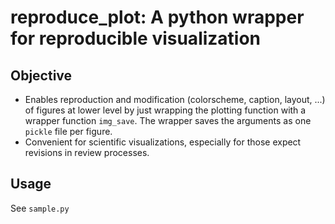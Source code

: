# reproduce_plot: A python wrapper for reproducible visualization

## Objective
* Enables reproduction and modification (colorscheme, caption, layout, ...) of figures at lower level by just wrapping the plotting function with a wrapper function `img_save`. The wrapper saves the arguments as one `pickle` file per figure.
* Convenient for scientific visualizations, especially for those expect revisions in review processes.

## Usage
See `sample.py`

